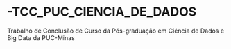 # -TCC_PUC_CIENCIA_DE_DADOS
Trabalho de Conclusão de Curso da Pós-graduação em Ciência de Dados e Big Data da PUC-Minas
